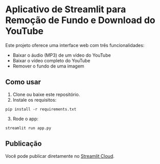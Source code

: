 # Aplicativo de Streamlit para Remoção de Fundo e Download do YouTube

Este projeto oferece uma interface web com três funcionalidades:
- Baixar o áudio (MP3) de um vídeo do YouTube
- Baixar o vídeo completo do YouTube
- Remover o fundo de uma imagem

## Como usar

1. Clone ou baixe este repositório.
2. Instale os requisitos:
```
pip install -r requirements.txt
```
3. Rode o app:
```
streamlit run app.py
```

## Publicação
Você pode publicar diretamente no [Streamlit Cloud](https://streamlit.io).
